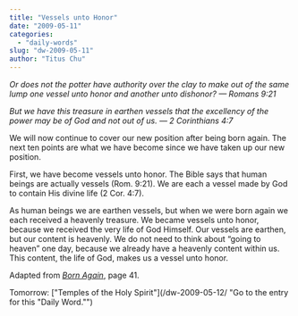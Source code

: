 ```yaml
---
title: "Vessels unto Honor"
date: "2009-05-11"
categories: 
  - "daily-words"
slug: "dw-2009-05-11"
author: "Titus Chu"
---
```


_Or does not the potter have authority over the clay to make out of the same lump one vessel unto honor and another unto dishonor? — Romans 9:21_

_But we have this treasure in earthen vessels that the excellency of the power may be of God and not out of us. — 2 Corinthians 4:7_

We will now continue to cover our new position after being born again. The next ten points are what we have become since we have taken up our new position.

First, we have become vessels unto honor. The Bible says that human beings are actually vessels (Rom. 9:21). We are each a vessel made by God to contain His divine life (2 Cor. 4:7).

As human beings we are earthen vessels, but when we were born again we each received a heavenly treasure. We became vessels unto honor, because we received the very life of God Himself. Our vessels are earthen, but our content is heavenly. We do not need to think about “going to heaven” one day, because we already have a heavenly content within us. This content, the life of God, makes us a vessel unto honor.

Adapted from _[Born Again](/book-born-again/)_, page 41.

Tomorrow: ["Temples of the Holy Spirit"](/dw-2009-05-12/ "Go to the entry for this "Daily Word."")
